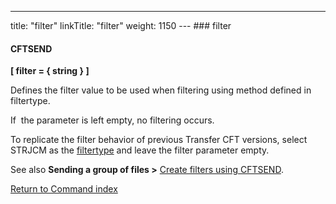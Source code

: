 ---
title: "filter"
linkTitle: "filter"
weight: 1150
--- ### filter

#### CFTSEND

****[ filter = { string } ]****

Defines the filter value to be used when filtering using method defined in filtertype.

If  the parameter is left empty, no filtering occurs.

To replicate the filter behavior of previous Transfer CFT versions, select STRJCM as the [filtertype](../filtertype) and leave the filter parameter empty.

See also ****Sending a group of files &gt;**** [Create filters using CFTSEND](../../../../concepts/send_command/send_group_of_files_cl#Create).

[Return to Command index](../../)
